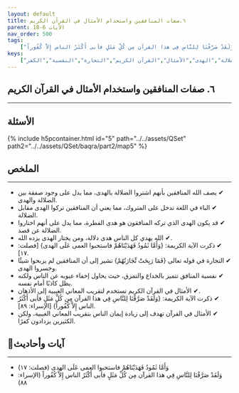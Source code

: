 ```yaml
---
layout: default
title: ٦.صفات المنافقين واستخدام الأمثال في القرآن الكريم
parent: الأيات 6-18
nav_order: 500
tags: 
    ["وَأَمَّا ثَمُودُ فَهَدَيْنَاهُمْ فاستحبوا العمى عَلَى الهدى","وَلَقَدْ صَرَّفْنَا لِلنَّاسِ فِي هذا القرآن مِن كُلِّ مَثَلٍ فأبى أَكْثَرُ الناس إِلاَّ كُفُوراً"]
keys:
    ["المنافقين","الضلالة","الهدى","الأمثال","القرآن الكريم","التجارة","النفسية","الكفر"]
---
```

## ٦. صفات المنافقين واستخدام الأمثال في القرآن الكريم
***
## الأسئلة 
{% include h5pcontainer.html id="5" path="../../assets/QSet" path2="../../assets/QSet/baqra/part2/map5" %}
## الملخص
***
- ‏✔ يصف الله المنافقين بأنهم اشتروا الضلالة بالهدى، مما يدل على وجود صفقة بين الضلالة والهدى. 
- ‏✔ الباء في اللغة تدخل على المتروك، مما يعني أن المنافقين تركوا الهدى مقابل الضلالة. 
- ‏✔ قد يكون الهدى الذي تركه المنافقون هو هدى الفطرة، مما يدل على أنهم اختاروا الضلالة عن قصد. 
- ‏✔ الله يهدي كل الناس هدى دلالة، ومن يختار الهدى يزده الله. 
- ‏✔ ذكرت الآية الكريمة: {وَأَمَّا ثَمُودُ فَهَدَيْنَاهُمْ فاستحبوا العمى عَلَى الهدى} [فصلت: ١٧]. 
- ‏✔ التجارة في قوله تعالى {فَمَا رَبِحَتْ تِّجَارَتُهُمْ} تشير إلى أن المنافقين لم يربحوا شيئًا وخسروا الهدى. 
- ‏✔ نفسية المنافق تتميز بالخداع والتمزق، حيث يحاول إخفاء عيوبه عن الناس ولكنه يظل كاذبًا أمام نفسه. 
- ‏✔ الأمثال في القرآن الكريم تستخدم لتقريب المعاني الغيبية إلى الأذهان. 
- ‏✔ ذكرت الآية الكريمة: {وَلَقَدْ صَرَّفْنَا لِلنَّاسِ فِي هذا القرآن مِن كُلِّ مَثَلٍ فأبى أَكْثَرُ الناس إِلاَّ كُفُوراً} [الإسراء: ٨٩]. 
- ‏✔ الأمثال في القرآن تهدف إلى زيادة إيمان الناس بتقريب المعاني الغيبية، ولكن الكثيرين يزدادون كفرًا. 

## 📜آيات وأحاديث
***
- ‏وَأَمَّا ثَمُودُ فَهَدَيْنَاهُمْ فاستحبوا العمى عَلَى الهدى (فصلت: ١٧)
- ‏وَلَقَدْ صَرَّفْنَا لِلنَّاسِ فِي هذا القرآن مِن كُلِّ مَثَلٍ فأبى أَكْثَرُ الناس إِلاَّ كُفُوراً (الإسراء: ٨٨)

